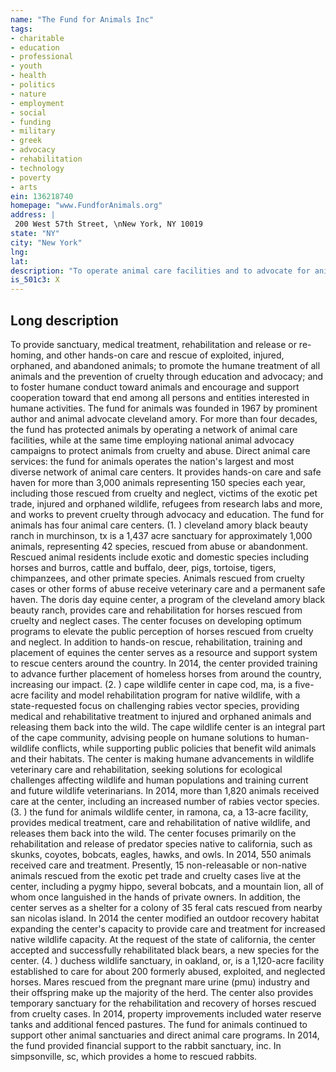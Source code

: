 ```yaml
---
name: "The Fund for Animals Inc"
tags:
- charitable
- education
- professional
- youth
- health
- politics
- nature
- employment
- social
- funding
- military
- greek
- advocacy
- rehabilitation
- technology
- poverty
- arts
ein: 136218740
homepage: "www.FundforAnimals.org"
address: |
 200 West 57th Street, \nNew York, NY 10019
state: "NY"
city: "New York"
lng: 
lat: 
description: "To operate animal care facilities and to advocate for animal protection. "
is_501c3: X
---
```


## Long description

To provide sanctuary, medical treatment, rehabilitation and release or re-homing, and other hands-on care and rescue of exploited, injured, orphaned, and abandoned animals; to promote the humane treatment of all animals and the prevention of cruelty through education and advocacy; and to foster humane conduct toward animals and encourage and support cooperation toward that end among all persons and entities interested in humane activities. The fund for animals was founded in 1967 by prominent author and animal advocate cleveland amory. For more than four decades, the fund has protected animals by operating a network of animal care facilities, while at the same time employing national animal advocacy campaigns to protect animals from cruelty and abuse. Direct animal care services: the fund for animals operates the nation's largest and most diverse network of animal care centers. It provides hands-on care and safe haven for more than 3,000 animals representing 150 species each year, including those rescued from cruelty and neglect, victims of the exotic pet trade, injured and orphaned wildlife, refugees from research labs and more, and works to prevent cruelty through advocacy and education. The fund for animals has four animal care centers. (1. ) cleveland amory black beauty ranch in murchinson, tx is a 1,437 acre sanctuary for approximately 1,000 animals, representing 42 species, rescued from abuse or abandonment. Rescued animal residents include exotic and domestic species including horses and burros, cattle and buffalo, deer, pigs, tortoise, tigers, chimpanzees, and other primate species. Animals rescued from cruelty cases or other forms of abuse receive veterinary care and a permanent safe haven. The doris day equine center, a program of the cleveland amory black beauty ranch, provides care and rehabilitation for horses rescued from cruelty and neglect cases. The center focuses on developing optimum programs to elevate the public perception of horses rescued from cruelty and neglect. In addition to hands-on rescue, rehabilitation, training and placement of equines the center serves as a resource and support system to rescue centers around the country. In 2014, the center provided training to advance further placement of homeless horses from around the country, increasing our impact. (2. ) cape wildlife center in cape cod, ma, is a five-acre facility and model rehabilitation program for native wildlife, with a state-requested focus on challenging rabies vector species, providing medical and rehabilitative treatment to injured and orphaned animals and releasing them back into the wild. The cape wildlife center is an integral part of the cape community, advising people on humane solutions to human-wildlife conflicts, while supporting public policies that benefit wild animals and their habitats. The center is making humane advancements in wildlife veterinary care and rehabilitation, seeking solutions for ecological challenges affecting wildlife and human populations and training current and future wildlife veterinarians. In 2014, more than 1,820 animals received care at the center, including an increased number of rabies vector species. (3. ) the fund for animals wildlife center, in ramona, ca, a 13-acre facility, provides medical treatment, care and rehabilitation of native wildlife, and releases them back into the wild. The center focuses primarily on the rehabilitation and release of predator species native to california, such as skunks, coyotes, bobcats, eagles, hawks, and owls. In 2014, 550 animals received care and treatment. Presently, 15 non-releasable or non-native animals rescued from the exotic pet trade and cruelty cases live at the center, including a pygmy hippo, several bobcats, and a mountain lion, all of whom once languished in the hands of private owners. In addition, the center serves as a shelter for a colony of 35 feral cats rescued from nearby san nicolas island. In 2014 the center modified an outdoor recovery habitat expanding the center's capacity to provide care and treatment for increased native wildlife capacity. At the request of the state of california, the center accepted and successfully rehabilitated black bears, a new species for the center. (4. ) duchess wildlife sanctuary, in oakland, or, is a 1,120-acre facility established to care for about 200 formerly abused, exploited, and neglected horses. Mares rescued from the pregnant mare urine (pmu) industry and their offspring make up the majority of the herd. The center also provides temporary sanctuary for the rehabilitation and recovery of horses rescued from cruelty cases. In 2014, property improvements included water reserve tanks and additional fenced pastures. The fund for animals continued to support other animal sanctuaries and direct animal care programs. In 2014, the fund provided financial support to the rabbit sanctuary, inc. In simpsonville, sc, which provides a home to rescued rabbits. 
